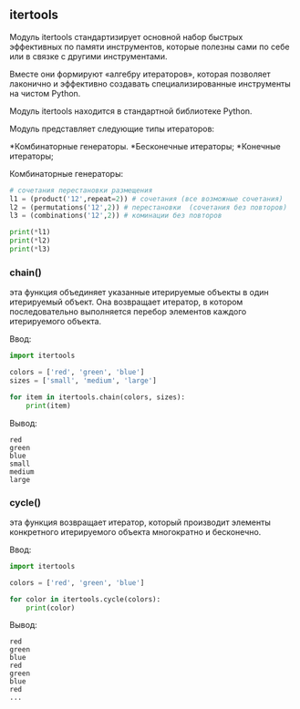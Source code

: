 ## itertools

Модуль itertools стандартизирует основной набор быстрых эффективных по памяти инструментов, которые полезны сами по себе или в связке с другими инструментами. 

Вместе они формируют «алгебру итераторов», которая позволяет лаконично и эффективно создавать специализированные инструменты на чистом Python.

Модуль itertools находится в стандартной библиотеке Python.

Модуль представляет следующие типы итераторов: 


*Комбинаторные генераторы.
*Бесконечные итераторы;
*Конечные итераторы;




Комбинаторные генераторы:

```python
# сочетания перестановки размещения
l1 = (product('12',repeat=2)) # сочетания (все возможные сочетания)
l2 = (permutations('12',2)) # перестановки  (сочетания без повторов)
l3 = (combinations('12',2)) # коминации без повторов

print(*l1)
print(*l2)
print(*l3)
```

### chain()

эта функция объединяет указанные итерируемые объекты в один итерируемый объект. 
Она возвращает итератор, в котором последовательно выполняется перебор элементов каждого итерируемого объекта.

Ввод:
```python
import itertools

colors = ['red', 'green', 'blue']
sizes = ['small', 'medium', 'large']

for item in itertools.chain(colors, sizes):
    print(item)
```


Вывод:
```
red
green
blue
small
medium
large
```


### cycle()

эта функция возвращает итератор, который производит элементы конкретного итерируемого объекта многократно и бесконечно.

Ввод:
```python
import itertools

colors = ['red', 'green', 'blue']

for color in itertools.cycle(colors):
    print(color)
```
Вывод:
```
red
green
blue
red
green
blue
red
...
```